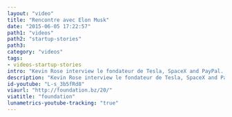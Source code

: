 ```yaml
---
layout: "video"
title: "Rencontre avec Elon Musk"
date: "2015-06-05 17:22:57"
path1: "videos"
path2: "startup-stories"
path3:
category: "videos"
tags:
- videos-startup-stories
intro: "Kevin Rose interview le fondateur de Tesla, SpaceX and PayPal. Il présente ses origines et son parcours qui l'ont conduit à la tête de sociétés parmi les plus influentes de la technosphère."
description: "Kevin Rose interview le fondateur de Tesla, SpaceX and PayPal."
id-youtube: "L-s_3b5fRd8"
viaurl: "http://foundation.bz/20/"
viatitle: "foundation"
lunametrics-youtube-tracking: "true"
---
```

